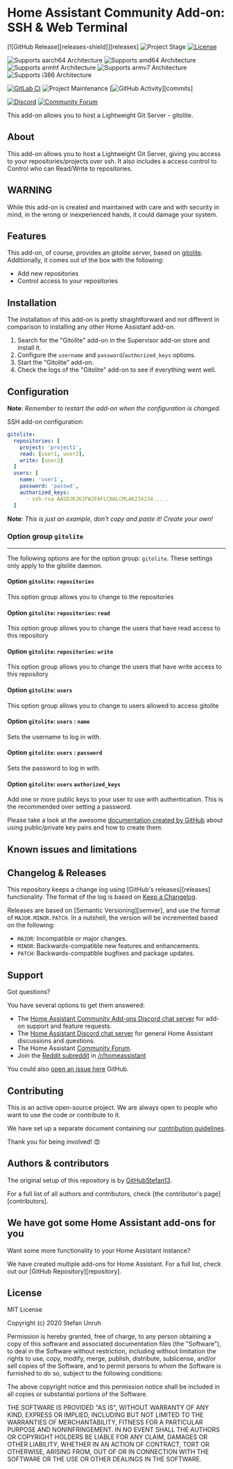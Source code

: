 # Home Assistant Community Add-on: SSH & Web Terminal

[![GitHub Release][releases-shield]][releases]
![Project Stage][project-stage-shield]
[![License][license-shield]](LICENSE.md)

![Supports aarch64 Architecture][aarch64-shield]
![Supports amd64 Architecture][amd64-shield]
![Supports armhf Architecture][armhf-shield]
![Supports armv7 Architecture][armv7-shield]
![Supports i386 Architecture][i386-shield]

[![GitLab CI][gitlabci-shield]][gitlabci]
![Project Maintenance][maintenance-shield]
[![GitHub Activity][commits-shield]][commits]

[![Discord][discord-shield]][discord]
[![Community Forum][forum-shield]][forum]

This add-on allows you to host a Lightweight Git Server - gitolite.

## About

This add-on allows you to host a Lightweight Git Server, giving you access to your
repositories/projects over ssh.
It also includes a access control to Control who can Read/Write to repositories.

## WARNING

While this add-on is created and maintained with care and with security in mind,
in the wrong or inexperienced hands, it could damage your system.

## Features

This add-on, of course, provides an gitolite server, based on [gitolite][gitolite].
Additionally, it comes out of the box with the following:

- Add new repositories
- Control access to your repositories

## Installation

The installation of this add-on is pretty straightforward and not different in
comparison to installing any other Home Assistant add-on.

1. Search for the "Gitolite" add-on in the Supervisor add-on store
   and install it.
1. Configure the `username` and `password`/`authorized_keys` options.
1. Start the "Gitolite" add-on.
1. Check the logs of the "Gitolite" add-on to see if everything
    went well.

## Configuration

**Note**: _Remember to restart the add-on when the configuration is changed._

SSH add-on configuration:

```yaml
gitolite:
  repositories: [
    project: 'project1',
    read: [user1, user2],
    write: [user2]
  ]
  users: [
    name: 'user1',
    password: 'passwd',
    authorized_keys:
      - ssh-rsa AASDJKJKJFWJFAFLCNALCMLAK234234.....
  ]
```

**Note**: _This is just an example, don't copy and paste it! Create your own!_

### Option group `gitolite`

---

The following options are for the option group: `gitolite`. These settings
only apply to the gitolite daemon.

#### Option `gitolite`: `repositories`

This option group allows you to change to the repositories

#### Option `gitolite`: `repositories`: `read`

This option group allows you to change the users that have read access to
this repository

#### Option `gitolite`: `repositories`: `write`

This option group allows you to change the users that have write access to
this repository

#### Option `gitolite`: `users`

This option group allows you to change to users allowed to access gitolite

#### Option `gitolite`: `users` :  `name`

Sets the username to log in with.

#### Option `gitolite`: `users` :  `password`

Sets the password to log in with.

#### Option `gitolite`: `users` `authorized_keys`

Add one or more public keys to your user to use with authentication.
This is the recommended over setting a password.

Please take a look at the awesome [documentation created by GitHub][github-ssh]
about using public/private key pairs and how to create them.

## Known issues and limitations

## Changelog & Releases

This repository keeps a change log using [GitHub's releases][releases]
functionality. The format of the log is based on
[Keep a Changelog][keepchangelog].

Releases are based on [Semantic Versioning][semver], and use the format
of ``MAJOR.MINOR.PATCH``. In a nutshell, the version will be incremented
based on the following:

- ``MAJOR``: Incompatible or major changes.
- ``MINOR``: Backwards-compatible new features and enhancements.
- ``PATCH``: Backwards-compatible bugfixes and package updates.

## Support

Got questions?

You have several options to get them answered:

- The [Home Assistant Community Add-ons Discord chat server][discord] for add-on
  support and feature requests.
- The [Home Assistant Discord chat server][discord-ha] for general Home
  Assistant discussions and questions.
- The Home Assistant [Community Forum][forum].
- Join the [Reddit subreddit][reddit] in [/r/homeassistant][reddit]

You could also [open an issue here][issue] GitHub.

## Contributing

This is an active open-source project. We are always open to people who want to
use the code or contribute to it.

We have set up a separate document containing our
[contribution guidelines](CONTRIBUTING.md).

Thank you for being involved! :heart_eyes:

## Authors & contributors

The original setup of this repository is by [GitHubStefan13][GitHubStefan13].

For a full list of all authors and contributors,
check [the contributor's page][contributors].

## We have got some Home Assistant add-ons for you

Want some more functionality to your Home Assistant instance?

We have created multiple add-ons for Home Assistant. For a full list, check out
our [GitHub Repository][repository].

## License

MIT License

Copyright (c) 2020 Stefan Unruh

Permission is hereby granted, free of charge, to any person obtaining a copy
of this software and associated documentation files (the "Software"), to deal
in the Software without restriction, including without limitation the rights
to use, copy, modify, merge, publish, distribute, sublicense, and/or sell
copies of the Software, and to permit persons to whom the Software is
furnished to do so, subject to the following conditions:

The above copyright notice and this permission notice shall be included in all
copies or substantial portions of the Software.

THE SOFTWARE IS PROVIDED "AS IS", WITHOUT WARRANTY OF ANY KIND, EXPRESS OR
IMPLIED, INCLUDING BUT NOT LIMITED TO THE WARRANTIES OF MERCHANTABILITY,
FITNESS FOR A PARTICULAR PURPOSE AND NONINFRINGEMENT. IN NO EVENT SHALL THE
AUTHORS OR COPYRIGHT HOLDERS BE LIABLE FOR ANY CLAIM, DAMAGES OR OTHER
LIABILITY, WHETHER IN AN ACTION OF CONTRACT, TORT OR OTHERWISE, ARISING FROM,
OUT OF OR IN CONNECTION WITH THE SOFTWARE OR THE USE OR OTHER DEALINGS IN THE
SOFTWARE.

[aarch64-shield]: https://img.shields.io/badge/aarch64-yes-green.svg
[alpine-packages]: https://pkgs.alpinelinux.org/packages
[amd64-shield]: https://img.shields.io/badge/amd64-yes-green.svg
[armhf-shield]: https://img.shields.io/badge/armhf-yes-green.svg
[armv7-shield]: https://img.shields.io/badge/armv7-yes-green.svg
[commits-shield]: https://img.shields.io/github/commit-activity/y/hassio-addons/addon-ssh.svg
[discord-ha]: https://discord.gg/c5DvZ4e
[discord-shield]: https://img.shields.io/discord/478094546522079232.svg
[discord]: https://discord.me/hassioaddons
[forum-shield]: https://img.shields.io/badge/community-forum-brightgreen.svg
[forum]: https://community.home-assistant.io/t/community-hass-io-add-on-ssh-web-terminal/33820?u=frenck
[GitHubStefan13]: https://github.com/GitHubStefan13
[github-ssh]: https://help.github.com/articles/connecting-to-github-with-ssh/
[gitlabci-shield]: https://gitlab.com/hassio-addons/addon-ssh/badges/master/pipeline.svg
[gitlabci]: https://gitlab.com/hassio-addons/addon-ssh/pipelines
[home-assistant]: https://home-assistant.io
[i386-shield]: https://img.shields.io/badge/i386-yes-green.svg
[issue]: https://github.com/hassio-addons/addon-ssh/issues
[keepchangelog]: http://keepachangelog.com/en/1.0.0/
[license-shield]: https://img.shields.io/github/license/hassio-addons/addon-ssh.svg
[maintenance-shield]: https://img.shields.io/maintenance/yes/2020.svg
[gitolite]: https://gitolite.com
[project-stage-shield]: https://img.shields.io/badge/project%20stage-production%20ready-brightgreen.svg
[reddit]: https://reddit.com/r/homeassistant

